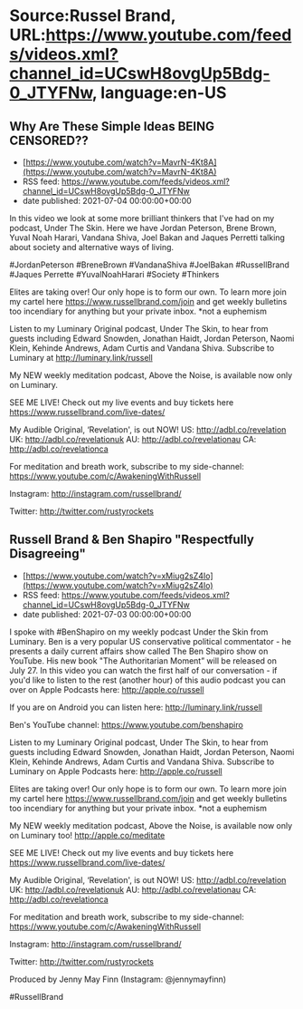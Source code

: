 # Source:Russel Brand, URL:https://www.youtube.com/feeds/videos.xml?channel_id=UCswH8ovgUp5Bdg-0_JTYFNw, language:en-US

## Why Are These Simple Ideas BEING CENSORED??
 - [https://www.youtube.com/watch?v=MavrN-4Kt8A](https://www.youtube.com/watch?v=MavrN-4Kt8A)
 - RSS feed: https://www.youtube.com/feeds/videos.xml?channel_id=UCswH8ovgUp5Bdg-0_JTYFNw
 - date published: 2021-07-04 00:00:00+00:00

In this video we look at some more brilliant thinkers that I've had on my podcast, Under The Skin. Here we have Jordan Peterson, Brene Brown, Yuval Noah Harari, Vandana Shiva, Joel Bakan and Jaques Perretti talking about society and alternative ways of living. 

#JordanPeterson #BreneBrown #VandanaShiva #JoelBakan #RussellBrand #Jaques Perrette #YuvalNoahHarari #Society #Thinkers

Elites are taking over! Our only hope is to form our own. To learn more join my cartel here https://www.russellbrand.com/join and get weekly bulletins too incendiary for anything but your private inbox.
*not a euphemism

Listen to my Luminary Original podcast, Under The Skin, to hear from guests including Edward Snowden, Jonathan Haidt, Jordan Peterson, Naomi Klein, Kehinde Andrews, Adam Curtis and Vandana Shiva.
Subscribe to Luminary at http://luminary.link/russell

My NEW weekly meditation podcast, Above the Noise, is available now only on Luminary.

SEE ME LIVE! Check out my live events and buy tickets here https://www.russellbrand.com/live-dates/ 

My Audible Original, ‘Revelation', is out NOW!
US: 
http://adbl.co/revelation
UK: 
http://adbl.co/revelationuk
AU: 
http://adbl.co/revelationau
CA: 
http://adbl.co/revelationca

For meditation and breath work, subscribe to my side-channel: 
https://www.youtube.com/c/AwakeningWithRussell

Instagram: 
http://instagram.com/russellbrand/

Twitter: 
http://twitter.com/rustyrockets

## Russell Brand & Ben Shapiro "Respectfully Disagreeing"
 - [https://www.youtube.com/watch?v=xMiug2sZ4Io](https://www.youtube.com/watch?v=xMiug2sZ4Io)
 - RSS feed: https://www.youtube.com/feeds/videos.xml?channel_id=UCswH8ovgUp5Bdg-0_JTYFNw
 - date published: 2021-07-03 00:00:00+00:00

I spoke with #BenShapiro on my weekly podcast Under the Skin from Luminary. Ben is a very popular US conservative political commentator - he presents a daily current affairs show called The Ben Shapiro show on YouTube. His new book "The Authoritarian Moment” will be released on July 27. In this video you can watch the first half of our conversation - if you'd like to listen to the rest (another hour) of this audio podcast you can over on Apple Podcasts here: http://apple.co/russell

If you are on Android you can listen here: http://luminary.link/russell

Ben's YouTube channel: https://www.youtube.com/benshapiro

Listen to my Luminary Original podcast, Under The Skin, to hear from guests including Edward Snowden, Jonathan Haidt, Jordan Peterson, Naomi Klein, Kehinde Andrews, Adam Curtis and Vandana Shiva. Subscribe to Luminary on Apple Podcasts here: http://apple.co/russell

Elites are taking over! Our only hope is to form our own. To learn more join my cartel here https://www.russellbrand.com/join and get weekly bulletins too incendiary for anything but your private inbox.
*not a euphemism

My NEW weekly meditation podcast, Above the Noise, is available now only on Luminary too!
http://apple.co/meditate 

SEE ME LIVE! Check out my live events and buy tickets here https://www.russellbrand.com/live-dates/ 

My Audible Original, ‘Revelation', is out NOW!
US: http://adbl.co/revelation
UK: http://adbl.co/revelationuk
AU: http://adbl.co/revelationau
CA: http://adbl.co/revelationca

For meditation and breath work, subscribe to my side-channel: 
https://www.youtube.com/c/AwakeningWithRussell

Instagram: 
http://instagram.com/russellbrand/

Twitter: 
http://twitter.com/rustyrockets

Produced by Jenny May Finn (Instagram: @jennymayfinn)

#RussellBrand

